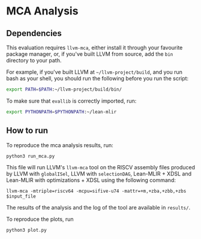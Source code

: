 
# MCA Analysis

## Dependencies

This evaluation requires `llvm-mca`, either install it through your favourite
package manager, or, if you've built LLVM from source, add the `bin` directory
to your path.

For example, if you've built LLVM at `~/llvm-project/build`, and you run bash as
your shell, you should run the following before you run the script:

```bash
export PATH=$PATH:~/llvm-project/build/bin/
```

To make sure that `evallib` is correctly imported, run: 

```bash
export PYTHONPATH=$PYTHONPATH:~/lean-mlir
```

## How to run

To reproduce the mca analysis results, run:
```
python3 run_mca.py 
```


This file will run LLVM's `llvm-mca` tool on the RISCV assembly files produced by LLVM with `globalISel`, LLVM with `selectionDAG`, Lean-MLIR + XDSL and Lean-MLIR with optimizations + XDSL using the following command: 

```
llvm-mca -mtriple=riscv64 -mcpu=sifive-u74 -mattr=+m,+zba,+zbb,+zbs $input_file
```

The results of the analysis and the log of the tool are available in `results/`.

To reproduce the plots, run 
```
python3 plot.py
```